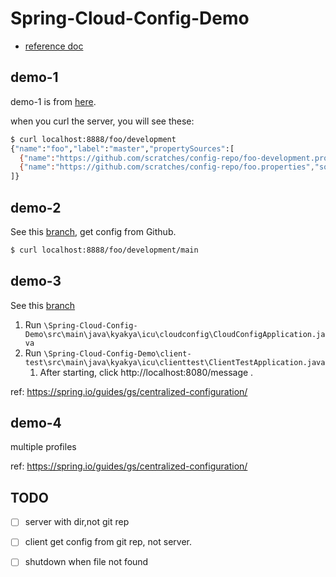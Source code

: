 # Spring-Cloud-Config-Demo

- [reference doc](https://cloud.spring.io/spring-cloud-config/reference/html/)

## demo-1

demo-1 is from [here](https://cloud.spring.io/spring-cloud-config/reference/html/).

when you curl the server, you will see these:

```bash
$ curl localhost:8888/foo/development
{"name":"foo","label":"master","propertySources":[
  {"name":"https://github.com/scratches/config-repo/foo-development.properties","source":{"bar":"spam"}},
  {"name":"https://github.com/scratches/config-repo/foo.properties","source":{"foo":"bar"}}
]}
```

## demo-2

See this  [branch](https://github.com/caliburn1994/Spring-Cloud-Config-Demo/tree/demo-2), get config from Github.

```bash
$ curl localhost:8888/foo/development/main
```

## demo-3

See this  [branch](https://github.com/caliburn1994/Spring-Cloud-Config-Demo/tree/demo-3)

1.  Run `\Spring-Cloud-Config-Demo\src\main\java\kyakya\icu\cloudconfig\CloudConfigApplication.java`
2. Run `\Spring-Cloud-Config-Demo\client-test\src\main\java\kyakya\icu\clienttest\ClientTestApplication.java`
   1. After starting,  click http://localhost:8080/message .

ref: https://spring.io/guides/gs/centralized-configuration/

## demo-4

multiple profiles

ref: https://spring.io/guides/gs/centralized-configuration/



## TODO

- [ ] server with dir,not git rep
- [ ] client get config from git rep, not server.
- [ ] shutdown when file not found

